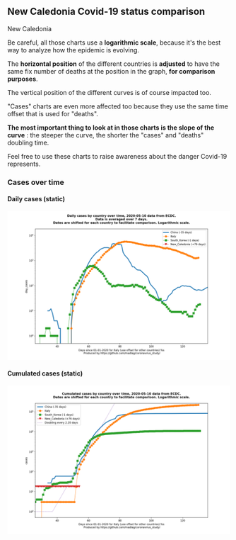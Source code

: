 ## New Caledonia Covid-19 status comparison 

New Caledonia



Be careful, all those charts use a **logarithmic scale**, because it's the best way to analyze how the epidemic is evolving.
 
The **horizontal position** of the different countries is **adjusted** to have the same fix number of deaths at the position in the graph, **for comparison purposes**.

The vertical position of the different curves is of course impacted too.

"Cases" charts are even more affected too because they use the same time offset that is used for "deaths".

**The most important thing to look at in those charts is the slope of the curve** : the steeper the curve, the shorter the "cases" and "deaths" doubling time.

Feel free to use these charts to raise awareness about the danger Covid-19 represents. 


 
### Cases over time
 
#### Daily cases (static)
![New Caledonia covid-19 daily cases static chart](https://raw.githubusercontent.com/madlag/coronavirus_study/master/notebooks/graphs/2020-05-10/countries/New_Caledonia/2020-05-10_New_Caledonia_day_cases.png "New Caledonia covid-19 day_cases static chart")   
 
#### Cumulated cases (static)
![New Caledonia covid-19 cumulated cases static chart](https://raw.githubusercontent.com/madlag/coronavirus_study/master/notebooks/graphs/2020-05-10/countries/New_Caledonia/2020-05-10_New_Caledonia_cases.png "New Caledonia covid-19 cases static chart")   

